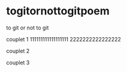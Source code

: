 # togitornottogitpoem

to git or not to git

couplet 1
111111111111111111
2222222222222222

couplet 2


couplet 3
